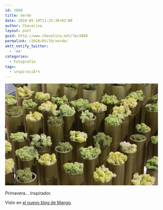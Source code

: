 ```yaml
---
id: 1868
title: Verde
date: 2010-05-19T11:25:36+02:00
author: Chavalina
layout: post
guid: http://www.chavalina.net/?p=1868
permalink: /2010/05/19/verde/
aktt_notify_twitter:
  - 'no'
categories:
  - Fotografía
tags:
  - inspiraciÃ³n
---
```

[![Verde, un color muy inspirador](/imagenes/2010/05/DSC_01351-560x372.jpg "Verde")](/imagenes/2010/05/DSC_01351.jpg)

Primavera&#8230; Inspirador.

Visto en [el nuevo blog de Mango](http://keepthebeat.mango.com/?p=635&lang=es).